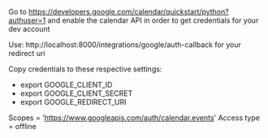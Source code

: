 Go to https://developers.google.com/calendar/quickstart/python?authuser=1 and enable the calendar API in order to get credentials for your dev account

Use: http://localhost:8000/integrations/google/auth-callback for your redirect uri

Copy credentials to these respective settings:
* export GOOGLE_CLIENT_ID
* export GOOGLE_CLIENT_SECRET
* export GOOGLE_REDIRECT_URI

Scopes = 'https://www.googleapis.com/auth/calendar.events'
Access type = offline
